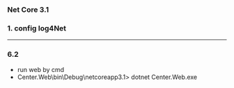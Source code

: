 ### Net Core 3.1

### 1. config log4Net
---
### 6.2
- run web by cmd
- Center.Web\bin\Debug\netcoreapp3.1> dotnet Center.Web.exe

